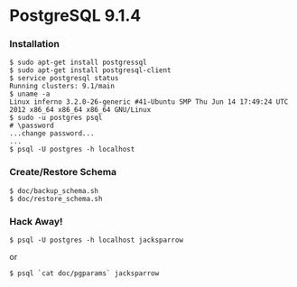 # PostgreSQL 9.1.4 #

### Installation ###

    $ sudo apt-get install postgressql
    $ sudo apt-get install postgresql-client
    $ service postgresql status
    Running clusters: 9.1/main
    $ uname -a
    Linux inferno 3.2.0-26-generic #41-Ubuntu SMP Thu Jun 14 17:49:24 UTC 2012 x86_64 x86_64 x86_64 GNU/Linux
    $ sudo -u postgres psql
    # \password
    ...change password...
    ...
    $ psql -U postgres -h localhost

### Create/Restore Schema ###

    $ doc/backup_schema.sh
    $ doc/restore_schema.sh

### Hack Away! ###

    $ psql -U postgres -h localhost jacksparrow
or

    $ psql `cat doc/pgparams` jacksparrow


